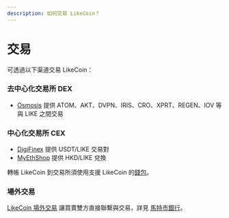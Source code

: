 ```yaml
---
description: 如何交易 LikeCoin？
---
```


# 交易

可透過以下渠道交易 LikeCoin：

### 去中心化交易所 DEX

* [Osmosis](https://app.osmosis.zone/) 提供 ATOM、AKT、DVPN、IRIS、CRO、XPRT、REGEN、IOV 等與 LIKE 之間交易

### 中心化交易所 CEX

* [DigiFinex](https://www.digifinex.com/) 提供 USDT/LIKE 交易對
* [MyEthShop](https://www.myethshop.com/) 提供 HKD/LIKE 兌換

轉帳 LikeCoin 到交易所須使用支援 LikeCoin 的[錢包](../wallet/)。

### 場外交易

[LikeCoin 場外交易](https://lotc.netlify.app/) 讓買賣雙方直接聯繫與交易，詳見 [馬特市銀行](https://matters.news/\~lotc)。
